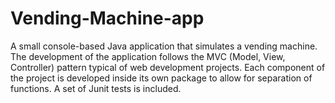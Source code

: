 # Vending-Machine-app
 A small console-based Java application that simulates a vending machine.
 The development of the application follows the MVC (Model, View, Controller) pattern typical of web development projects. 
 Each component of the project is developed inside its own package to allow for separation of functions.
 A set of Junit tests is included. 
